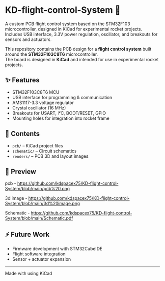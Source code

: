 # KD-flight-control-System 🚀
A custom PCB flight control system based on the STM32F103 microcontroller, designed in KiCad for experimental rocket projects. Includes USB interface, 3.3V power regulation, oscillator, and breakouts for sensors and actuators.


This repository contains the PCB design for a **flight control system** built around the **STM32F103C8T6** microcontroller.  
The board is designed in **KiCad** and intended for use in experimental rocket projects.

## ✨ Features
- STM32F103C8T6 MCU  
- USB interface for programming & communication  
- AMS1117-3.3 voltage regulator  
- Crystal oscillator (16 MHz)  
- Breakouts for USART, I²C, BOOT/RESET, GPIO  
- Mounting holes for integration into rocket frame  

## 📂 Contents
- `pcb/` – KiCad project files  
- `schematic/` – Circuit schematics  
- `renders/` – PCB 3D and layout images  

## 📸 Preview
pcb - https://github.com/kdspacex75/KD-flight-control-System/blob/main/pcb%20.png

3d image - https://github.com/kdspacex75/KD-flight-control-System/blob/main/3d%20image.png

Schematic - https://github.com/kdspacex75/KD-flight-control-System/blob/main/Schematic.pdf

## ⚡ Future Work
- Firmware development with STM32CubeIDE  
- Flight software integration  
- Sensor + actuator expansion  

---
Made with  using KiCad
